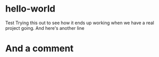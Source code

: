 # hello-world
Test
Trying this out to see how it ends up working when we have a real project going.
And here's another line
# And a comment
